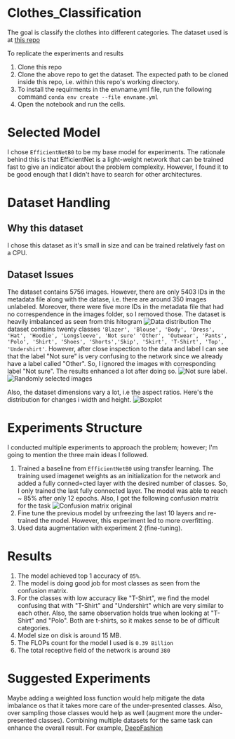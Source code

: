 # Clothes_Classification
The goal is classify the clothes into different categories. The dataset used is at [this repo](https://github.com/alexeygrigorev/clothing-dataset)

To replicate the experiments and results
1. Clone this repo
2. Clone the above repo to get the dataset. The expected path to be cloned inside this repo, i.e. within this repo's working directory.
3. To install the requirments in the envname.yml file, run the following command `conda env create --file envname.yml`
4. Open the notebook and run the cells.

# Selected Model
I chose `EfficientNetB0` to be my base model for experiments. The rationale behind this is that EfficientNet is a light-weight network that can be trained fast to give an indicator about the problem complexity. However, I found it to be good enough that I didn't have to search for other architectures.

# Dataset Handling
## Why this dataset
I chose this dataset as it's small in size and can be trained relatively fast on a CPU. 
## Dataset Issues
The dataset contains 5756 images. However, there are only 5403 IDs in the metadata file along with the datase, i.e. there are around 350 images unlabeled. Moreover, there were five more IDs in the metadata file that had no correspendence in the images folder, so I removed those.
The dataset is heavily imbalanced as seen from this hitogram ![Data distribution](/figs/histogram.png)
The dataset contains twenty classes `'Blazer', 'Blouse', 'Body', 'Dress', 'Hat', 'Hoodie', 'Longsleeve', 'Not sure'
       'Other', 'Outwear', 'Pants', 'Polo', 'Shirt', 'Shoes', 'Shorts','Skip', 'Skirt', 'T-Shirt', 'Top', 'Undershirt'`. However, after close inspection to the data and label I can see that the label "Not sure" is very confusing to the network since we already have a label called "Other". So, I ignored the images with corresponding label "Not sure". The results enhanced a lot after doing so. ![Not sure label](/figs/not_sure_samples.png). ![Randomly selected images](/figs/random_labels.png)

Also, the dataset dimensions vary a lot, i.e the aspect ratios. Here's the distribution for changes i width and height. ![Boxplot](/figs/boxplot.png)
# Experiments Structure
I conducted multiple experiments to approach the problem; however; I'm going to mention the three main ideas I followed.
1. Trained a baseline from `EfficientNetB0` using transfer learning. The training used imagenet weights as an initialization for the network and added a fully conned=cted layer with the desired number of classes. So, I only trained the last fully connected layer. The model was able to reach ~ 85% after only 12 epochs. Also, I got the following confusion matrix for the task ![Confusion matrix original](/figs/conf_orig.png)
3. Fine tune the previous model by unfreezing the last 10 layers and re-trained the model. However, this experiment led to more overfitting.
4. Used data augmentation with experiment 2 (fine-tuning).

# Results
1. The model achieved top 1 accuracy of `85%`.
2. The model is doing good job for most classes as seen from the confusion matrix.
3. For the classes with low accuracy like "T-Shirt", we find the model confusing that with "T-Shirt" and "Undershirt" which are very similar to each other. Also, the same observation holds true when looking at "T-Shirt" and "Polo". Both are t-shirts, so it makes sense to be of difficult categories.
4. Model size on disk is around 15 MB.
5. The FLOPs count for the model I used is `0.39 Billion`
6. The total receptive field of the network is around `380`

# Suggested Experiments
Maybe adding a weighted loss function would help mitigate the data imbalance os that it takes more care of the under-presented classes. Also, over sampling those classes would help as well (augment more the under-presented classes).
Combining multiple datasets for the same task can enhance the overall result. For example, [DeepFashion](https://mmlab.ie.cuhk.edu.hk/projects/DeepFashion.html)
